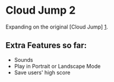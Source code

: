 Cloud Jump 2
================

Expanding on the original [Cloud Jump] [1].

Extra Features so far:
------------
* Sounds
* Play in Portrait or Landscape Mode
* Save users' high score 

[1]: https://gist.github.com/BashedCrab/9098744
